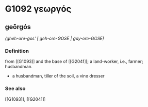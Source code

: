 # G1092 γεωργός

## geōrgós

_(gheh-ore-gos' | geh-ore-GOSE | gay-ore-GOSE)_

### Definition

from [[G1093]] and the base of [[G2041]]; a land-worker, i.e., farmer; husbandman.

- a husbandman, tiller of the soil, a vine dresser

### See also

[[G1093]], [[G2041]]

